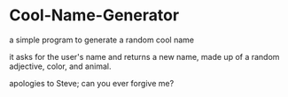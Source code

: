 # Cool-Name-Generator
a simple program to generate a random cool name

it asks for the user's name and returns a new name, made up of a random adjective, color, and animal.

apologies to Steve; can you ever forgive me?
